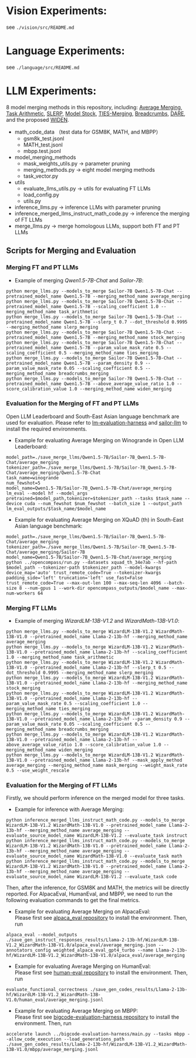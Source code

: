 
# Vision Experiments:
see `./vision/src/README.md`


# Language Experiments:
see `./language/src/README.md`


# LLM Experiments:
8 model merging methods in this repository, including:
[Average Merging](https://arxiv.org/abs/2203.05482), 
[Task Arithmetic](https://arxiv.org/abs/2212.04089), 
[SLERP](https://dl.acm.org/doi/pdf/10.1145/325165.325242),
[Model Stock](https://arxiv.org/abs/2403.19522),
[TIES-Merging](https://arxiv.org/abs/2306.01708),
[Breadcrumbs](https://arxiv.org/abs/2312.06795), 
[DARE](https://arxiv.org/abs/2311.03099), and 
the proposed [WIDEN](https://arxiv.org/abs/2408.03092).


- math_code_data （test data for GSM8K, MATH, and MBPP）
  - gsm8k_test.jsonl
  - MATH_test.jsonl
  - mbpp.test.jsonl
- model_merging_methods
  - mask_weights_utils.py -> parameter pruning 
  - merging_methods.py -> eight model merging methods
  - task_vector.py
- utils
  - evaluate_llms_utils.py -> utils for evaluating FT LLMs
  - load_config.py
  - utils.py
- inference_llms.py -> inference LLMs with parameter pruning
- inference_merged_llms_instruct_math_code.py -> inference the merging of FT LLMs 
- merge_llms.py -> merge homologous LLMs, support both FT and PT LLMs


## Scripts for Merging and Evaluation

### Merging FT and PT LLMs
* Example of merging *Qwen1.5-7B-Chat* and *Sailor-7B*:
```{bash}
python merge_llms.py --models_to_merge Sailor-7B Qwen1.5-7B-Chat --pretrained_model_name Qwen1.5-7B --merging_method_name average_merging
python merge_llms.py --models_to_merge Sailor-7B Qwen1.5-7B-Chat --pretrained_model_name Qwen1.5-7B --scaling_coefficient 1.0 --merging_method_name task_arithmetic
python merge_llms.py --models_to_merge Sailor-7B Qwen1.5-7B-Chat --pretrained_model_name Qwen1.5-7B --slerp_t 0.7 --dot_threshold 0.9995 --merging_method_name slerp_merging
python merge_llms.py --models_to_merge Sailor-7B Qwen1.5-7B-Chat --pretrained_model_name Qwen1.5-7B --merging_method_name stock_merging
python merge_llms.py --models_to_merge Sailor-7B Qwen1.5-7B-Chat --pretrained_model_name Qwen1.5-7B --param_value_mask_rate 0.5 --scaling_coefficient 0.5 --merging_method_name ties_merging
python merge_llms.py --models_to_merge Sailor-7B Qwen1.5-7B-Chat --pretrained_model_name Qwen1.5-7B --param_density 0.9 --param_value_mask_rate 0.05 --scaling_coefficient 0.5 --merging_method_name breadcrumbs_merging
python merge_llms.py --models_to_merge Sailor-7B Qwen1.5-7B-Chat --pretrained_model_name Qwen1.5-7B --above_average_value_ratio 1.0 --score_calibration_value 1.0 --merging_method_name widen_merging
```

### Evaluation for the Merging of FT and PT LLMs
Open LLM Leaderboard and South-East Asian language benchmark are used for evaluation. Please refer to [lm-evaluation-harness](https://github.com/EleutherAI/lm-evaluation-harness) and [sailor-llm](https://github.com/sail-sg/sailor-llm) to install the required environments. 

* Example for evaluating Average Merging on Winogrande in Open LLM Leaderboard: 
```{bash}
model_path=./save_merge_llms/Qwen1.5-7B/Sailor-7B_Qwen1.5-7B-Chat/average_merging
tokenizer_path=./save_merge_llms/Qwen1.5-7B/Sailor-7B_Qwen1.5-7B-Chat/average_merging/Qwen1.5-7B-Chat
task_name=winogrande
num_fewshot=5
model_name=Qwen1.5-7B/Sailor-7B_Qwen1.5-7B-Chat/average_merging
lm_eval --model hf --model_args pretrained=$model_path,tokenizer=$tokenizer_path --tasks $task_name --device cuda --num_fewshot $num_fewshot --batch_size 1 --output_path lm_eval_outputs/$task_name/$model_name
```

* Example for evaluating Average Merging on XQuAD (th) in South-East Asian language benchmark: 
```{bash}
model_path=./save_merge_llms/Qwen1.5-7B/Sailor-7B_Qwen1.5-7B-Chat/average_merging
tokenizer_path=./save_merge_llms/Qwen1.5-7B/Sailor-7B_Qwen1.5-7B-Chat/average_merging/Sailor-7B
model_name=Qwen1.5-7B/Sailor-7B_Qwen1.5-7B-Chat/average_merging
python ../opencompass/run.py --datasets xquad_th_34e7ab --hf-path $model_path --tokenizer-path $tokenizer_path --model-kwargs device_map='auto' trust_remote_code=True --tokenizer-kwargs padding_side='left' truncation='left' use_fast=False trust_remote_code=True --max-out-len 100 --max-seq-len 4096 --batch-size 8 --num-gpus 1 --work-dir opencompass_outputs/$model_name --max-num-workers 64 
```

### Merging FT LLMs
* Example of merging *WizardLM-13B-V1.2* and *WizardMath-13B-V1.0*:
```{bash}
python merge_llms.py --models_to_merge WizardLM-13B-V1.2 WizardMath-13B-V1.0 --pretrained_model_name Llama-2-13b-hf --merging_method_name average_merging
python merge_llms.py --models_to_merge WizardLM-13B-V1.2 WizardMath-13B-V1.0 --pretrained_model_name Llama-2-13b-hf --scaling_coefficient 1.0 --merging_method_name task_arithmetic
python merge_llms.py --models_to_merge WizardLM-13B-V1.2 WizardMath-13B-V1.0 --pretrained_model_name Llama-2-13b-hf --slerp_t 0.5 --dot_threshold 0.9995 --merging_method_name slerp_merging
python merge_llms.py --models_to_merge WizardLM-13B-V1.2 WizardMath-13B-V1.0 --pretrained_model_name Llama-2-13b-hf --merging_method_name stock_merging
python merge_llms.py --models_to_merge WizardLM-13B-V1.2 WizardMath-13B-V1.0 --pretrained_model_name Llama-2-13b-hf --param_value_mask_rate 0.5 --scaling_coefficient 1.0 --merging_method_name ties_merging
python merge_llms.py --models_to_merge WizardLM-13B-V1.2 WizardMath-13B-V1.0 --pretrained_model_name Llama-2-13b-hf --param_density 0.9 --param_value_mask_rate 0.05 --scaling_coefficient 0.5 --merging_method_name breadcrumbs_merging
python merge_llms.py --models_to_merge WizardLM-13B-V1.2 WizardMath-13B-V1.0 --pretrained_model_name Llama-2-13b-hf --above_average_value_ratio 1.0 --score_calibration_value 1.0 --merging_method_name widen_merging
python merge_llms.py --models_to_merge WizardLM-13B-V1.2 WizardMath-13B-V1.0 --pretrained_model_name Llama-2-13b-hf --mask_apply_method average_merging --merging_method_name mask_merging --weight_mask_rate 0.5 --use_weight_rescale
```

### Evaluation for the Merging of FT LLMs
Firstly, we should perform inference on the merged model for three tasks.
* Example for inference with Average Merging:
```{bash}
python inference_merged_llms_instruct_math_code.py --models_to_merge WizardLM-13B-V1.2 WizardMath-13B-V1.0 --pretrained_model_name Llama-2-13b-hf --merging_method_name average_merging --evaluate_source_model_name WizardLM-13B-V1.2 --evaluate_task instruct
python inference_merged_llms_instruct_math_code.py --models_to_merge WizardLM-13B-V1.2 WizardMath-13B-V1.0 --pretrained_model_name Llama-2-13b-hf --merging_method_name average_merging --evaluate_source_model_name WizardMath-13B-V1.0 --evaluate_task math
python inference_merged_llms_instruct_math_code.py --models_to_merge WizardLM-13B-V1.2 WizardMath-13B-V1.0 --pretrained_model_name Llama-2-13b-hf --merging_method_name average_merging --evaluate_source_model_name WizardLM-13B-V1.2 --evaluate_task code
```
Then, after the inference, for GSM8K and MATH, the metrics will be directly reported. 
For AlpacaEval, HumanEval, and MBPP, we need to run the following evaluation commands to get the final metrics.

* Example for evaluating Average Merging on AlpacaEval:\
Please first see [alpaca_eval repository](https://github.com/tatsu-lab/alpaca_eval) to install the environment. 
Then, run
```{bash}
alpaca_eval --model_outputs ./save_gen_instruct_responses_results/Llama-2-13b-hf/WizardLM-13B-V1.2_WizardMath-13B-V1.0/alpaca_eval/average_merging.json --annotators_config weighted_alpaca_eval_gpt4_turbo --name Llama-2-13b-hf/WizardLM-13B-V1.2_WizardMath-13B-V1.0/alpaca_eval/average_merging
```

* Example for evaluating Average Merging on HumanEval:\
Please first see [human-eval repository](https://github.com/openai/human-eval) to install the environment.
Then, run
```{bash}
evaluate_functional_correctness ./save_gen_codes_results/Llama-2-13b-hf/WizardLM-13B-V1.2_WizardMath-13B-V1.0/human_eval/average_merging.jsonl
```

* Example for evaluating Average Merging on MBPP:\
Please first see [bigcode-evaluation-harness repository](https://github.com/bigcode-project/bigcode-evaluation-harness) to install the environment.
Then, run
```{bash}
accelerate launch ../bigcode-evaluation-harness/main.py --tasks mbpp --allow_code_execution --load_generations_path ./save_gen_codes_results/Llama-2-13b-hf/WizardLM-13B-V1.2_WizardMath-13B-V1.0/mbpp/average_merging.jsonl
```